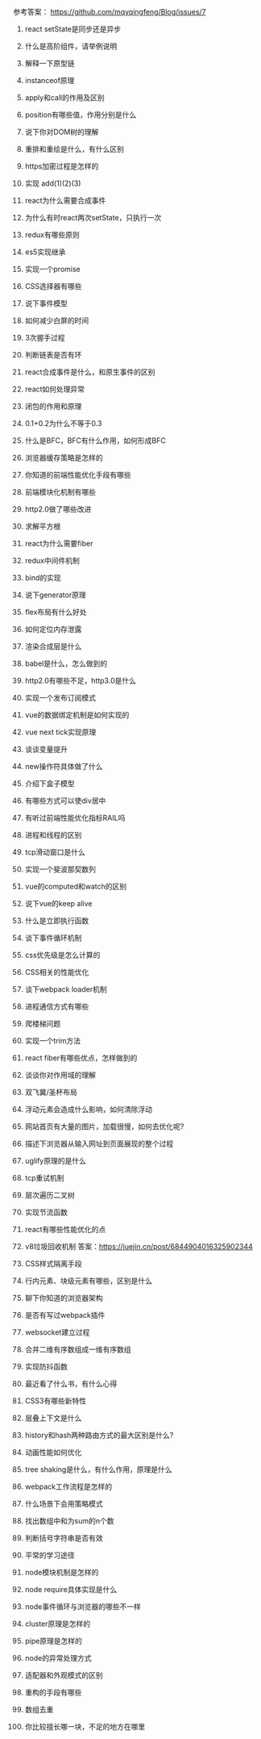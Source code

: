 参考答案：
https://github.com/mqyqingfeng/Blog/issues/7

1.  react setState是同步还是异步
2.  什么是高阶组件，请举例说明
3.  解释一下原型链
4.  instanceof原理
5.  apply和call的作用及区别
6.  position有哪些值，作用分别是什么
7.  说下你对DOM树的理解
8.  重排和重绘是什么，有什么区别
9.  https加密过程是怎样的
10. 实现 add(1)(2)(3)

11. react为什么需要合成事件
12. 为什么有时react两次setState，只执行一次
13. redux有哪些原则
14. es5实现继承
15. 实现一个promise
16. CSS选择器有哪些
17. 说下事件模型
18. 如何减少白屏的时间
19. 3次握手过程
20. 判断链表是否有环

21. react合成事件是什么，和原生事件的区别
22. react如何处理异常
23. 闭包的作用和原理
24. 0.1+0.2为什么不等于0.3
25. 什么是BFC，BFC有什么作用，如何形成BFC
26. 浏览器缓存策略是怎样的
27. 你知道的前端性能优化手段有哪些
28. 前端模块化机制有哪些
29. http2.0做了哪些改进
30. 求解平方根

31. react为什么需要fiber
32. redux中间件机制
33. bind的实现
34. 说下generator原理
35. flex布局有什么好处
36. 如何定位内存泄露
37. 渲染合成层是什么
38. babel是什么，怎么做到的
39. http2.0有哪些不足，http3.0是什么
40. 实现一个发布订阅模式

41. vue的数据绑定机制是如何实现的
42. vue next tick实现原理
43. 谈谈变量提升
44. new操作符具体做了什么
45. 介绍下盒子模型
46. 有哪些方式可以使div居中
47. 有听过前端性能优化指标RAIL吗
48. 进程和线程的区别
49. tcp滑动窗口是什么
50. 实现一个斐波那契数列

51. vue的computed和watch的区别
52. 说下vue的keep alive
53. 什么是立即执行函数
54. 谈下事件循环机制
55. css优先级是怎么计算的
56. CSS相关的性能优化
57. 谈下webpack loader机制
58. 进程通信方式有哪些
59. 爬楼梯问题
60. 实现一个trim方法

61. react fiber有哪些优点，怎样做到的
62. 谈谈你对作用域的理解
63. 双飞冀/圣杯布局
64. 浮动元素会造成什么影响，如何清除浮动
65. 网站首页有大量的图片，加载很慢，如何去优化呢?
66. 描述下浏览器从输入网址到页面展现的整个过程
67. uglify原理的是什么
68. tcp重试机制
69. 层次遍历二叉树
70. 实现节流函数

71. react有哪些性能优化的点
72. v8垃圾回收机制  答案：https://juejin.cn/post/6844904016325902344
73. CSS样式隔离手段
74. 行内元素、块级元素有哪些，区别是什么
75. 聊下你知道的浏览器架构
76. 是否有写过webpack插件
77. websocket建立过程
78. 合并二维有序数组成一维有序数组
79. 实现防抖函数
80. 最近看了什么书，有什么心得

81. CSS3有哪些新特性
82. 层叠上下文是什么
83. history和hash两种路由方式的最大区别是什么?
84. 动画性能如何优化
85. tree shaking是什么，有什么作用，原理是什么
86. webpack工作流程是怎样的
87. 什么场景下会用策略模式
88. 找出数组中和为sum的n个数
89. 判断括号字符串是否有效
90. 平常的学习途径

91.  node模块机制是怎样的
92.  node require具体实现是什么
93.  node事件循环与浏览器的哪些不一样
94.  cluster原理是怎样的
95.  pipe原理是怎样的
96.  node的异常处理方式
97.  适配器和外观模式的区别
98.  重构的手段有哪些
99.  数组去重
100. 你比较擅长哪一块，不足的地方在哪里